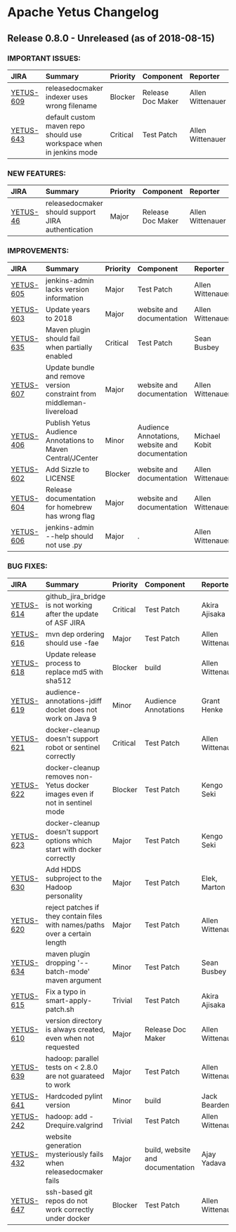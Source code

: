 
<!---
# Licensed to the Apache Software Foundation (ASF) under one
# or more contributor license agreements.  See the NOTICE file
# distributed with this work for additional information
# regarding copyright ownership.  The ASF licenses this file
# to you under the Apache License, Version 2.0 (the
# "License"); you may not use this file except in compliance
# with the License.  You may obtain a copy of the License at
#
#     http://www.apache.org/licenses/LICENSE-2.0
#
# Unless required by applicable law or agreed to in writing, software
# distributed under the License is distributed on an "AS IS" BASIS,
# WITHOUT WARRANTIES OR CONDITIONS OF ANY KIND, either express or implied.
# See the License for the specific language governing permissions and
# limitations under the License.
-->
# Apache Yetus Changelog

## Release 0.8.0 - Unreleased (as of 2018-08-15)



### IMPORTANT ISSUES:

| JIRA | Summary | Priority | Component | Reporter | Contributor |
|:---- |:---- | :--- |:---- |:---- |:---- |
| [YETUS-609](https://issues.apache.org/jira/browse/YETUS-609) | releasedocmaker indexer uses wrong filename |  Blocker | Release Doc Maker | Allen Wittenauer | Allen Wittenauer |
| [YETUS-643](https://issues.apache.org/jira/browse/YETUS-643) | default custom maven repo should use workspace when in jenkins mode |  Critical | Test Patch | Allen Wittenauer | Allen Wittenauer |


### NEW FEATURES:

| JIRA | Summary | Priority | Component | Reporter | Contributor |
|:---- |:---- | :--- |:---- |:---- |:---- |
| [YETUS-46](https://issues.apache.org/jira/browse/YETUS-46) | releasedocmaker should support JIRA authentication |  Major | Release Doc Maker | Allen Wittenauer | Allen Wittenauer |


### IMPROVEMENTS:

| JIRA | Summary | Priority | Component | Reporter | Contributor |
|:---- |:---- | :--- |:---- |:---- |:---- |
| [YETUS-605](https://issues.apache.org/jira/browse/YETUS-605) | jenkins-admin lacks version information |  Major | Test Patch | Allen Wittenauer | Akira Ajisaka |
| [YETUS-603](https://issues.apache.org/jira/browse/YETUS-603) | Update years to 2018 |  Major | website and documentation | Allen Wittenauer | Akira Ajisaka |
| [YETUS-635](https://issues.apache.org/jira/browse/YETUS-635) | Maven plugin should fail when partially enabled |  Critical | Test Patch | Sean Busbey | Sean Busbey |
| [YETUS-607](https://issues.apache.org/jira/browse/YETUS-607) | Update bundle and remove version constraint from middleman-livereload |  Major | website and documentation | Allen Wittenauer | Jack Bearden |
| [YETUS-406](https://issues.apache.org/jira/browse/YETUS-406) | Publish Yetus Audience Annotations to Maven Central/JCenter |  Minor | Audience Annotations, website and documentation | Michael Kobit | Allen Wittenauer |
| [YETUS-602](https://issues.apache.org/jira/browse/YETUS-602) | Add Sizzle to LICENSE |  Blocker | website and documentation | Allen Wittenauer | Allen Wittenauer |
| [YETUS-604](https://issues.apache.org/jira/browse/YETUS-604) | Release documentation for homebrew has wrong flag |  Major | website and documentation | Allen Wittenauer | Allen Wittenauer |
| [YETUS-606](https://issues.apache.org/jira/browse/YETUS-606) | jenkins-admin --help should not use .py |  Major | . | Allen Wittenauer | Allen Wittenauer |


### BUG FIXES:

| JIRA | Summary | Priority | Component | Reporter | Contributor |
|:---- |:---- | :--- |:---- |:---- |:---- |
| [YETUS-614](https://issues.apache.org/jira/browse/YETUS-614) | github\_jira\_bridge is not working after the update of ASF JIRA |  Critical | Test Patch | Akira Ajisaka | Akira Ajisaka |
| [YETUS-616](https://issues.apache.org/jira/browse/YETUS-616) | mvn dep ordering should use -fae |  Major | Test Patch | Allen Wittenauer | Allen Wittenauer |
| [YETUS-618](https://issues.apache.org/jira/browse/YETUS-618) | Update release process to replace md5 with  sha512 |  Blocker | build | Allen Wittenauer | Akira Ajisaka |
| [YETUS-619](https://issues.apache.org/jira/browse/YETUS-619) | audience-annotations-jdiff doclet does not work on Java 9 |  Minor | Audience Annotations | Grant Henke | Akira Ajisaka |
| [YETUS-621](https://issues.apache.org/jira/browse/YETUS-621) | docker-cleanup doesn't support robot or sentinel correctly |  Critical | Test Patch | Allen Wittenauer | Allen Wittenauer |
| [YETUS-622](https://issues.apache.org/jira/browse/YETUS-622) | docker-cleanup removes non-Yetus docker images even if not in sentinel mode |  Blocker | Test Patch | Kengo Seki | Kengo Seki |
| [YETUS-623](https://issues.apache.org/jira/browse/YETUS-623) | docker-cleanup doesn't support options which start with docker correctly |  Major | Test Patch | Kengo Seki | Kengo Seki |
| [YETUS-630](https://issues.apache.org/jira/browse/YETUS-630) | Add HDDS subproject to the Hadoop personality |  Major | Test Patch | Elek, Marton | Elek, Marton |
| [YETUS-620](https://issues.apache.org/jira/browse/YETUS-620) | reject patches if they contain files with names/paths over a certain length |  Major | Test Patch | Allen Wittenauer | Allen Wittenauer |
| [YETUS-634](https://issues.apache.org/jira/browse/YETUS-634) | maven plugin dropping '--batch-mode' maven argument |  Minor | Test Patch | Sean Busbey | Sean Busbey |
| [YETUS-615](https://issues.apache.org/jira/browse/YETUS-615) | Fix a typo in smart-apply-patch.sh |  Trivial | Test Patch | Akira Ajisaka | abipc |
| [YETUS-610](https://issues.apache.org/jira/browse/YETUS-610) | version directory is always created, even when not requested |  Major | Release Doc Maker | Allen Wittenauer | Allen Wittenauer |
| [YETUS-639](https://issues.apache.org/jira/browse/YETUS-639) | hadoop: parallel tests on \< 2.8.0 are not guarateed to work |  Major | Test Patch | Allen Wittenauer | Allen Wittenauer |
| [YETUS-641](https://issues.apache.org/jira/browse/YETUS-641) | Hardcoded pylint version |  Minor | build | Jack Bearden | Jack Bearden |
| [YETUS-242](https://issues.apache.org/jira/browse/YETUS-242) | hadoop: add -Drequire.valgrind |  Trivial | Test Patch | Allen Wittenauer | Allen Wittenauer |
| [YETUS-432](https://issues.apache.org/jira/browse/YETUS-432) | website generation mysteriously fails when releasedocmaker fails |  Major | build, website and documentation | Ajay Yadava | Allen Wittenauer |
| [YETUS-647](https://issues.apache.org/jira/browse/YETUS-647) | ssh-based git repos do not work correctly under docker |  Blocker | Test Patch | Allen Wittenauer | Allen Wittenauer |


